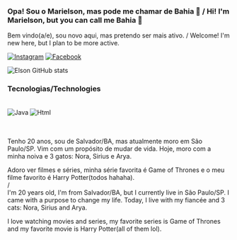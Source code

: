 

### Opa! Sou o Marielson, mas pode me chamar de Bahia 🖖 / Hi! I'm Marielson, but you can call me Bahia 🖖

Bem vindo(a/e), sou novo aqui, mas pretendo ser mais ativo. / Welcome! I'm new here, but I plan to be more active.


[![Instagram](https://img.shields.io/badge/Instagram-E4405F?style=for-the-badge&logo=instagram&logoColor=white)](https://www.instagram.com/elson.silv4/)
[![Facebook](https://img.shields.io/badge/Facebook-1877F2?style=for-the-badge&logo=facebook&logoColor=white)](https://www.facebook.com/elson.silva.5030/)

![Elson GitHub stats](https://github-readme-stats.vercel.app/api?username=ElsoNN1zin&show_icons=true&theme=dracula)

### Tecnologias/Technologies

<div style="display: inline_black"><br/>
    <img align= "center" alt="Java" src="https://img.shields.io/badge/Java-ED8B00?style=for-the-badge&logo=openjdk&logoColor=white"/>
    <img align= "center" alt="Html" src="https://img.shields.io/badge/HTML-239120?style=for-the-badge&logo=html5&logoColor=white"/>
</div><br/>

<br/>

Tenho 20 anos, sou de Salvador/BA, mas atualmente moro em São Paulo/SP.
Vim com um propósito de mudar de vida. Hoje, moro com a minha noiva e 3 gatos: Nora, Sirius e Arya.

Adoro ver filmes e séries, minha série favorita é Game of Thrones e o meu filme favorito é Harry Potter(todos hahaha). <br/> 
/
<br/>I'm 20 years old, I'm from Salvador/BA, but I currently live in São Paulo/SP. I came with a purpose to change my life. Today, I live with my fiancée and 3 cats: Nora, Sirius and Arya.

I love watching movies and series, my favorite series is Game of Thrones and my favorite movie is Harry Potter(all of them lol).

<br/>

